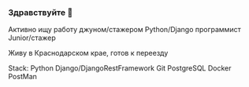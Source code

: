 ### Здравствуйте 👋
Активно ищу работу джуном/стажером
Python/Django программист  Junior/стажер 

Живу в Краснодарском крае, готов к переезду 


Stack:
Python
Django/DjangoRestFramework
Git
PostgreSQL
Docker
PostMan
